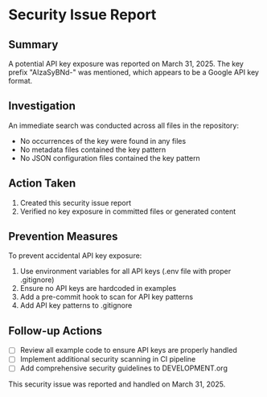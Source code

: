# Security Issue Report

## Summary

A potential API key exposure was reported on March 31, 2025. The key prefix "AIzaSyBNd-" was mentioned, which appears to be a Google API key format.

## Investigation

An immediate search was conducted across all files in the repository:
- No occurrences of the key were found in any files
- No metadata files contained the key pattern
- No JSON configuration files contained the key pattern

## Action Taken

1. Created this security issue report
2. Verified no key exposure in committed files or generated content

## Prevention Measures

To prevent accidental API key exposure:

1. Use environment variables for all API keys (.env file with proper .gitignore)
2. Ensure no API keys are hardcoded in examples
3. Add a pre-commit hook to scan for API key patterns
4. Add API key patterns to .gitignore

## Follow-up Actions

- [ ] Review all example code to ensure API keys are properly handled
- [ ] Implement additional security scanning in CI pipeline
- [ ] Add comprehensive security guidelines to DEVELOPMENT.org

This security issue was reported and handled on March 31, 2025.